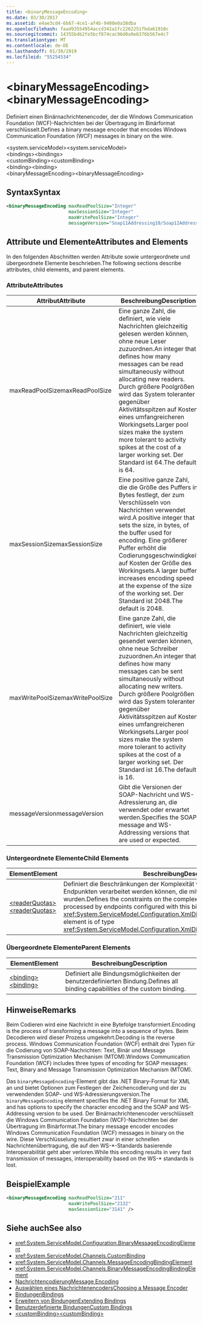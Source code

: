 ```yaml
---
title: <binaryMessageEncoding>
ms.date: 03/30/2017
ms.assetid: e4ae3cd4-6b67-4ce1-af4b-9400e0a38dba
ms.openlocfilehash: faad93554954accd341a1fc2262251fbda61910c
ms.sourcegitcommit: 14355b4b2fe5bcf874cac96d0a9e6376b567e4c7
ms.translationtype: MT
ms.contentlocale: de-DE
ms.lasthandoff: 01/30/2019
ms.locfileid: "55254534"
---
```

# <a name="binarymessageencoding"></a><span data-ttu-id="ea68c-101">\<binaryMessageEncoding></span><span class="sxs-lookup"><span data-stu-id="ea68c-101">\<binaryMessageEncoding></span></span>
<span data-ttu-id="ea68c-102">Definiert einen Binärnachrichtenencoder, der die Windows Communication Foundation (WCF)-Nachrichten bei der Übertragung im Binärformat verschlüsselt.</span><span class="sxs-lookup"><span data-stu-id="ea68c-102">Defines a binary message encoder that encodes Windows Communication Foundation (WCF) messages in binary on the wire.</span></span>  
  
 <span data-ttu-id="ea68c-103">\<system.serviceModel></span><span class="sxs-lookup"><span data-stu-id="ea68c-103">\<system.serviceModel></span></span>  
<span data-ttu-id="ea68c-104">\<bindings></span><span class="sxs-lookup"><span data-stu-id="ea68c-104">\<bindings></span></span>  
<span data-ttu-id="ea68c-105">\<customBinding></span><span class="sxs-lookup"><span data-stu-id="ea68c-105">\<customBinding></span></span>  
<span data-ttu-id="ea68c-106">\<binding></span><span class="sxs-lookup"><span data-stu-id="ea68c-106">\<binding></span></span>  
<span data-ttu-id="ea68c-107">\<binaryMessageEncoding></span><span class="sxs-lookup"><span data-stu-id="ea68c-107">\<binaryMessageEncoding></span></span>  
  
## <a name="syntax"></a><span data-ttu-id="ea68c-108">Syntax</span><span class="sxs-lookup"><span data-stu-id="ea68c-108">Syntax</span></span>  
  
```xml  
<binaryMessageEncoding maxReadPoolSize="Integer"
                       maxSessionSize="Integer"
                       maxWritePoolSize="Integer"
                       messageVersion="Soap11Addressing10/Soap12Addressing10" />
```  
  
## <a name="attributes-and-elements"></a><span data-ttu-id="ea68c-109">Attribute und Elemente</span><span class="sxs-lookup"><span data-stu-id="ea68c-109">Attributes and Elements</span></span>  
 <span data-ttu-id="ea68c-110">In den folgenden Abschnitten werden Attribute sowie untergeordnete und übergeordnete Elemente beschrieben.</span><span class="sxs-lookup"><span data-stu-id="ea68c-110">The following sections describe attributes, child elements, and parent elements.</span></span>  
  
### <a name="attributes"></a><span data-ttu-id="ea68c-111">Attribute</span><span class="sxs-lookup"><span data-stu-id="ea68c-111">Attributes</span></span>  
  
|<span data-ttu-id="ea68c-112">Attribut</span><span class="sxs-lookup"><span data-stu-id="ea68c-112">Attribute</span></span>|<span data-ttu-id="ea68c-113">Beschreibung</span><span class="sxs-lookup"><span data-stu-id="ea68c-113">Description</span></span>|  
|---------------|-----------------|  
|<span data-ttu-id="ea68c-114">maxReadPoolSize</span><span class="sxs-lookup"><span data-stu-id="ea68c-114">maxReadPoolSize</span></span>|<span data-ttu-id="ea68c-115">Eine ganze Zahl, die definiert, wie viele Nachrichten gleichzeitig gelesen werden können, ohne neue Leser zuzuordnen.</span><span class="sxs-lookup"><span data-stu-id="ea68c-115">An integer that defines how many messages can be read simultaneously without allocating new readers.</span></span> <span data-ttu-id="ea68c-116">Durch größere Poolgrößen wird das System toleranter gegenüber Aktivitätsspitzen auf Kosten eines umfangreicheren Workingsets.</span><span class="sxs-lookup"><span data-stu-id="ea68c-116">Larger pool sizes make the system more tolerant to activity spikes at the cost of a larger working set.</span></span> <span data-ttu-id="ea68c-117">Der Standard ist 64.</span><span class="sxs-lookup"><span data-stu-id="ea68c-117">The default is 64.</span></span>|  
|<span data-ttu-id="ea68c-118">maxSessionSize</span><span class="sxs-lookup"><span data-stu-id="ea68c-118">maxSessionSize</span></span>|<span data-ttu-id="ea68c-119">Eine positive ganze Zahl, die die Größe des Puffers in Bytes festlegt, der zum Verschlüsseln von Nachrichten verwendet wird.</span><span class="sxs-lookup"><span data-stu-id="ea68c-119">A positive integer that sets the size, in bytes, of the buffer used for encoding.</span></span> <span data-ttu-id="ea68c-120">Eine größerer Puffer erhöht die Codierungsgeschwindigkeit auf Kosten der Größe des Workingsets.</span><span class="sxs-lookup"><span data-stu-id="ea68c-120">A larger buffer increases encoding speed at the expense of the size of the working set.</span></span> <span data-ttu-id="ea68c-121">Der Standard ist 2048.</span><span class="sxs-lookup"><span data-stu-id="ea68c-121">The default is 2048.</span></span>|  
|<span data-ttu-id="ea68c-122">maxWritePoolSize</span><span class="sxs-lookup"><span data-stu-id="ea68c-122">maxWritePoolSize</span></span>|<span data-ttu-id="ea68c-123">Eine ganze Zahl, die definiert, wie viele Nachrichten gleichzeitig gesendet werden können, ohne neue Schreiber zuzuordnen.</span><span class="sxs-lookup"><span data-stu-id="ea68c-123">An integer that defines how many messages can be sent simultaneously without allocating new writers.</span></span> <span data-ttu-id="ea68c-124">Durch größere Poolgrößen wird das System toleranter gegenüber Aktivitätsspitzen auf Kosten eines umfangreicheren Workingsets.</span><span class="sxs-lookup"><span data-stu-id="ea68c-124">Larger pool sizes make the system more tolerant to activity spikes at the cost of a larger working set.</span></span> <span data-ttu-id="ea68c-125">Der Standard ist 16.</span><span class="sxs-lookup"><span data-stu-id="ea68c-125">The default is 16.</span></span>|  
|<span data-ttu-id="ea68c-126">messageVersion</span><span class="sxs-lookup"><span data-stu-id="ea68c-126">messageVersion</span></span>|<span data-ttu-id="ea68c-127">Gibt die Versionen der SOAP-Nachricht und WS-Adressierung an, die verwendet oder erwartet werden.</span><span class="sxs-lookup"><span data-stu-id="ea68c-127">Specifies the SOAP message and WS-Addressing versions that are used or expected.</span></span>|  
  
### <a name="child-elements"></a><span data-ttu-id="ea68c-128">Untergeordnete Elemente</span><span class="sxs-lookup"><span data-stu-id="ea68c-128">Child Elements</span></span>  
  
|<span data-ttu-id="ea68c-129">Element</span><span class="sxs-lookup"><span data-stu-id="ea68c-129">Element</span></span>|<span data-ttu-id="ea68c-130">Beschreibung</span><span class="sxs-lookup"><span data-stu-id="ea68c-130">Description</span></span>|  
|-------------|-----------------|  
|[<span data-ttu-id="ea68c-131">\<readerQuotas></span><span class="sxs-lookup"><span data-stu-id="ea68c-131">\<readerQuotas></span></span>](https://msdn.microsoft.com/library/3e5e42ff-cef8-478f-bf14-034449239bfd)|<span data-ttu-id="ea68c-132">Definiert die Beschränkungen der Komplexität von SOAP-Nachrichten, die von Endpunkten verarbeitet werden können, die mit dieser Bindung konfiguriert wurden.</span><span class="sxs-lookup"><span data-stu-id="ea68c-132">Defines the constraints on the complexity of SOAP messages that can be processed by endpoints configured with this binding.</span></span> <span data-ttu-id="ea68c-133">Dieses Element ist vom Typ <xref:System.ServiceModel.Configuration.XmlDictionaryReaderQuotasElement>.</span><span class="sxs-lookup"><span data-stu-id="ea68c-133">This element is of type <xref:System.ServiceModel.Configuration.XmlDictionaryReaderQuotasElement>.</span></span>|  
  
### <a name="parent-elements"></a><span data-ttu-id="ea68c-134">Übergeordnete Elemente</span><span class="sxs-lookup"><span data-stu-id="ea68c-134">Parent Elements</span></span>  
  
|<span data-ttu-id="ea68c-135">Element</span><span class="sxs-lookup"><span data-stu-id="ea68c-135">Element</span></span>|<span data-ttu-id="ea68c-136">Beschreibung</span><span class="sxs-lookup"><span data-stu-id="ea68c-136">Description</span></span>|  
|-------------|-----------------|  
|[<span data-ttu-id="ea68c-137">\<binding></span><span class="sxs-lookup"><span data-stu-id="ea68c-137">\<binding></span></span>](../../../../../docs/framework/misc/binding.md)|<span data-ttu-id="ea68c-138">Definiert alle Bindungsmöglichkeiten der benutzerdefinierten Bindung.</span><span class="sxs-lookup"><span data-stu-id="ea68c-138">Defines all binding capabilities of the custom binding.</span></span>|  
  
## <a name="remarks"></a><span data-ttu-id="ea68c-139">Hinweise</span><span class="sxs-lookup"><span data-stu-id="ea68c-139">Remarks</span></span>  
 <span data-ttu-id="ea68c-140">Beim Codieren wird eine Nachricht in eine Bytefolge transformiert.</span><span class="sxs-lookup"><span data-stu-id="ea68c-140">Encoding is the process of transforming a message into a sequence of bytes.</span></span> <span data-ttu-id="ea68c-141">Beim Decodieren wird dieser Prozess umgekehrt.</span><span class="sxs-lookup"><span data-stu-id="ea68c-141">Decoding is the reverse process.</span></span> <span data-ttu-id="ea68c-142">Windows Communication Foundation (WCF) enthält drei Typen für die Codierung von SOAP-Nachrichten: Text, Binär und Message Transmission Optimization Mechanism (MTOM).</span><span class="sxs-lookup"><span data-stu-id="ea68c-142">Windows Communication Foundation (WCF) includes three types of encoding for SOAP messages: Text, Binary and Message Transmission Optimization Mechanism (MTOM).</span></span>  
  
 <span data-ttu-id="ea68c-143">Das `binaryMessageEncoding`-Element gibt das .NET Binary-Format für XML an und bietet Optionen zum Festlegen der Zeichencodierung und der zu verwendenden SOAP- und WS-Adressierungsversion.</span><span class="sxs-lookup"><span data-stu-id="ea68c-143">The `binaryMessageEncoding` element specifies the .NET Binary Format for XML and has options to specify the character encoding and the SOAP and WS-Addressing version to be used.</span></span> <span data-ttu-id="ea68c-144">Der Binärnachrichtenencoder verschlüsselt die Windows Communication Foundation (WCF)-Nachrichten bei der Übertragung im Binärformat.</span><span class="sxs-lookup"><span data-stu-id="ea68c-144">The binary message encoder encodes Windows Communication Foundation (WCF) messages in binary on the wire.</span></span> <span data-ttu-id="ea68c-145">Diese Verschlüsselung resultiert zwar in einer schnellen Nachrichtenübertragung, die auf den WS-\*-Standards basierende Interoperabilität geht aber verloren.</span><span class="sxs-lookup"><span data-stu-id="ea68c-145">While this encoding results in very fast transmission of messages, interoperability based on the WS-\* standards is lost.</span></span>  
  
## <a name="example"></a><span data-ttu-id="ea68c-146">Beispiel</span><span class="sxs-lookup"><span data-stu-id="ea68c-146">Example</span></span>  
  
```xml  
<binaryMessageEncoding maxReadPoolSize="211"
                       maxWritePoolSize="2132"
                       maxSessionSize="3141" />
```  
  
## <a name="see-also"></a><span data-ttu-id="ea68c-147">Siehe auch</span><span class="sxs-lookup"><span data-stu-id="ea68c-147">See also</span></span>
- <xref:System.ServiceModel.Configuration.BinaryMessageEncodingElement>
- <xref:System.ServiceModel.Channels.CustomBinding>
- <xref:System.ServiceModel.Channels.MessageEncodingBindingElement>
- <xref:System.ServiceModel.Channels.BinaryMessageEncodingBindingElement>
- [<span data-ttu-id="ea68c-148">Nachrichtencodierung</span><span class="sxs-lookup"><span data-stu-id="ea68c-148">Message Encoding</span></span>](../../../../../docs/framework/configure-apps/file-schema/wcf/message-encoding.md)
- [<span data-ttu-id="ea68c-149">Auswählen eines Nachrichtenencoders</span><span class="sxs-lookup"><span data-stu-id="ea68c-149">Choosing a Message Encoder</span></span>](../../../../../docs/framework/wcf/feature-details/choosing-a-message-encoder.md)
- [<span data-ttu-id="ea68c-150">Bindungen</span><span class="sxs-lookup"><span data-stu-id="ea68c-150">Bindings</span></span>](../../../../../docs/framework/wcf/bindings.md)
- [<span data-ttu-id="ea68c-151">Erweitern von Bindungen</span><span class="sxs-lookup"><span data-stu-id="ea68c-151">Extending Bindings</span></span>](../../../../../docs/framework/wcf/extending/extending-bindings.md)
- [<span data-ttu-id="ea68c-152">Benutzerdefinierte Bindungen</span><span class="sxs-lookup"><span data-stu-id="ea68c-152">Custom Bindings</span></span>](../../../../../docs/framework/wcf/extending/custom-bindings.md)
- [<span data-ttu-id="ea68c-153">\<customBinding></span><span class="sxs-lookup"><span data-stu-id="ea68c-153">\<customBinding></span></span>](../../../../../docs/framework/configure-apps/file-schema/wcf/custombinding.md)
